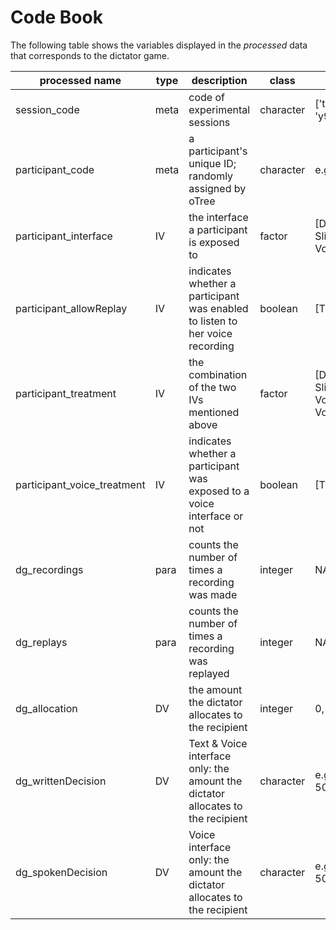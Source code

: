 # Code Book

The following table shows the variables displayed in the _processed_ data that corresponds to the dictator game.

| processed name              | type | description                                                                     | class     | values                                                  |
|-----------------------------|------|---------------------------------------------------------------------------------|-----------|---------------------------------------------------------|
| session_code                | meta | code of experimental sessions                                                   | character | ['ts95vxj6', 'y9fd8sl8']                                |
| participant_code            | meta | a participant's unique ID; randomly assigned by oTree                           | character | e.g. 'xb94sb1c'                                         |
| participant_interface       | IV   | the interface a participant is exposed to                                       | factor    | [Dropdown, Slider, Text, Voice]                         |
| participant_allowReplay     | IV   | indicates whether a participant was enabled to listen to her voice recording    | boolean   | [TRUE, FALSE]                                           |
| participant_treatment       | IV   | the combination of the two IVs mentioned above                                  | factor    | [Dropdown, Slider, Text, Voice_no_replay, Voice_replay] |
| participant_voice_treatment | IV   | indicates whether a participant was exposed to a voice interface or not         | boolean   | [TRUE, FALSE]                                           |
| dg_recordings               | para | counts the number of times a recording was made                                 | integer   | NA, 1, 2, ...                                           |
| dg_replays                  | para | counts the number of times a recording was replayed                             | integer   | NA, 1, 2, ...                                           |
| dg_allocation               | DV   | the amount the dictator allocates to the recipient                              | integer   | 0, 1, 2, ..., 200                                       |
| dg_writtenDecision          | DV   | Text & Voice interface only: the amount the dictator allocates to the recipient | character | e.g. 'I allocate 50 cents.'                             |
| dg_spokenDecision           | DV   | Voice interface only: the amount the dictator allocates to the recipient        | character | e.g. 'I allocate 50 cents.'                             |